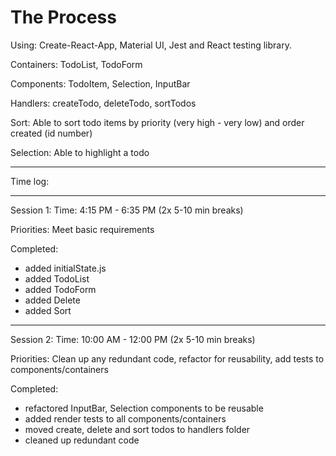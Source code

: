 # The Process

Using: Create-React-App, Material UI, Jest and React testing library.

Containers: TodoList, TodoForm

Components: TodoItem, Selection, InputBar

Handlers: createTodo, deleteTodo, sortTodos

Sort: Able to sort todo items by priority (very high - very low) and order created (id number)

Selection: Able to highlight a todo

_________

Time log:
_________

Session 1:
Time: 4:15 PM - 6:35 PM (2x 5-10 min breaks)

Priorities: Meet basic requirements

Completed:
- added initialState.js
- added TodoList
- added TodoForm
- added Delete
- added Sort
_________

Session 2:
Time: 10:00 AM - 12:00 PM (2x 5-10 min breaks)

Priorities: Clean up any redundant code, refactor for reusability, add tests to components/containers

Completed:
- refactored InputBar, Selection components to be reusable
- added render tests to all components/containers
- moved create, delete and sort todos to handlers folder
- cleaned up redundant code
